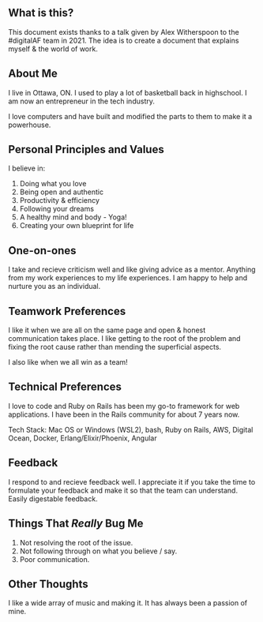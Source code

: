 ## What is this?

This document exists thanks to a talk given by Alex Witherspoon to the #digitalAF team in 2021. The idea 
is to create a document that explains myself & the world of work. 

## About Me

I live in Ottawa, ON. I used to play a lot of basketball back in highschool. I am now an entrepreneur in the tech industry. 

I love computers and have built and modified the parts to them to make it a powerhouse.

## Personal Principles and Values

I believe in:

1. Doing what you love
2. Being open and authentic
3. Productivity & efficiency
4. Following your dreams
5. A healthy mind and body - Yoga!
6. Creating your own blueprint for life

## One-on-ones

I take and recieve criticism well and like giving advice as a mentor. Anything from my work experiences to my life experiences.
I am happy to help and nurture you as an individual.


## Teamwork Preferences

I like it when we are all on the same page and open & honest communication takes place. I like getting to the root of the 
problem and fixing the root cause rather than mending the superficial aspects.

I also like when we all win as a team!

## Technical Preferences

I love to code and Ruby on Rails has been my go-to framework for web applications. I have been in the Rails community
for about 7 years now. 

Tech Stack:
Mac OS or Windows (WSL2), bash, Ruby on Rails, AWS, Digital Ocean, Docker, Erlang/Elixir/Phoenix, Angular

## Feedback

I respond to and recieve feedback well. I appreciate it if you take the time to formulate your feedback and 
make it so that the team can understand. Easily digestable feedback.

## Things That *Really* Bug Me

1. Not resolving the root of the issue.
2. Not following through on what you believe / say.
3. Poor communication.

## Other Thoughts

I like a wide array of music and making it. It has always been a passion of mine. 
